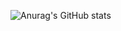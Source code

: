 ![Anurag's GitHub stats](https://github-readme-stats.vercel.app/api?username=hatane-rgb&show_icons=true&theme=radical)
